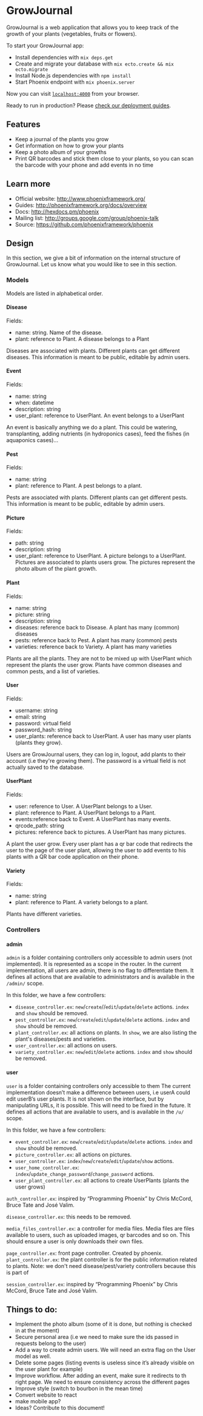 # GrowJournal

GrowJournal is a web application that allows you to keep track
of the growth of your plants (vegetables, fruits or flowers).

To start your GrowJournal app:

  * Install dependencies with `mix deps.get`
  * Create and migrate your database with `mix ecto.create && mix ecto.migrate`
  * Install Node.js dependencies with `npm install`
  * Start Phoenix endpoint with `mix phoenix.server`

Now you can visit [`localhost:4000`](http://localhost:4000) from your browser.

Ready to run in production? Please [check our deployment guides](http://www.phoenixframework.org/docs/deployment).

## Features

 * Keep a journal of the plants you grow
 * Get information on how to grow your plants
 * Keep a photo album of your growths
 * Print QR barcodes and stick them close to your plants, so you can scan
   the barcode with your phone and add events in no time

## Learn more

  * Official website: http://www.phoenixframework.org/
  * Guides: http://phoenixframework.org/docs/overview
  * Docs: http://hexdocs.pm/phoenix
  * Mailing list: http://groups.google.com/group/phoenix-talk
  * Source: https://github.com/phoenixframework/phoenix

## Design

In this section, we give a bit of information on
the internal structure of GrowJournal. Let us know what you would like to see
in this section.

### Models
Models are listed in alphabetical order.

#### Disease
Fields:
 * name: string. Name of the disease.
 * plant:  reference to Plant. A disease belongs to a Plant

Diseases are associated with plants. Different plants can get different
diseases. This information is meant to be public, editable by admin users.

#### Event
Fields:
 * name: string
 * when: datetime
 * description: string
 * user_plant: reference to UserPlant. An event belongs to a UserPlant

An event is basically anything we do a plant. This could be watering,
transplanting, adding nutrients (in hydroponics cases), feed the fishes
(in aquaponics cases)...

#### Pest
Fields:
 * name: string
 * plant: reference to Plant. A pest belongs to a plant.

Pests are associated with plants. Different plants can get different pests.
This information is meant to be public, editable by admin users.

#### Picture
Fields:
* path: string
* description: string
* user_plant: reference to UserPlant. A picture belongs to a UserPlant.
Pictures are associated to plants users grow. The pictures represent the photo
album of the plant growth.

#### Plant
Fields:
 * name: string
 * picture: string
 * description: string
 * diseases: reference back to Disease. A plant has many (common) diseases
 * pests: reference back to Pest. A plant has many (common) pests
 * varieties: reference back to Variety. A plant has many varieties

Plants are all the plants. They are not to be mixed up with UserPlant which
represent the plants the user grow. Plants have common diseases and common
pests, and a list of varieties.

#### User
Fields:
 * username: string
 * email: string
 * password: virtual field
 * password_hash: string
 * user_plants: reference back to UserPlant. A user has many user plants
   (plants they grow).

Users are GrowJournal users, they can log in, logout,
add plants to their account (i.e they're growing them).
The password is a virtual field is not actually saved to the database.

#### UserPlant
Fields:
 * user: reference to User. A UserPlant belongs to a User.
 * plant: reference to Plant. A UserPlant belongs to a Plant.
 * events:reference back to Event. A UserPlant has many events.
 * qrcode_path: string
 * pictures: reference back to pictures. A UserPlant has many pictures.

A plant the user grow. Every user plant has a qr bar code that redirects
the user to the page of the user plant, allowing the user to add events
to his plants with a QR bar code application on their phone.

#### Variety
Fields:
 * name: string
 * plant: reference to Plant. A variety belongs to a plant.

Plants have different varieties.


### Controllers

#### admin

`admin` is a folder containing controllers only accessible to admin users (not implemented).
It is represented as a scope in the router.
In the current implementation, all users are admin, there is no flag to differentiate them.
It defines all actions that are available to administrators and is available
in the `/admin/` scope.

In this folder, we have a few controllers:

 * `disease_controller.ex`: `new`/`create`//`edit`/`update`/`delete` actions.
   `index` and `show` should be removed.
 * `pest_controller.ex`: `new`/`create`/`edit`/`update`/`delete` actions.
   `index` and `show` should be removed.
 * `plant_controller.ex`: all actions on plants. In `show`, we are also listing
   the plant's diseases/pests and varieties.
 * `user_controller.ex`: all actions on users.
 * `variety_controller.ex`: `new`/`edit`/`delete` actions.
   `index` and `show` should be removed.

#### user


`user` is a folder containing controllers only accessible to them
The current implementation doesn’t make a difference between users,
i.e userA could edit userB’s user plants. It is not shown on the interface, but by manipulating
URLs, it is possible. This will need to be fixed in the future.
It defines all actions that are available to users, and is available in the `/u/`
scope.

In this folder, we have a few controllers:

 * `event_controller.ex`: `new`/`create`/`edit`/`update`/`delete` actions.
   `index` and `show` should be removed.
 * `picture_controller.ex`: all actions on pictures.
 * `user_controller.ex`: `index`/`new`/`create`/`edit`/`update`/`show` actions.
 * `user_home_controller.ex`: `index`/`update_change_password`/`change_password` actions.
 * `user_plant_controller.ex`:  all actions to create UserPlants (plants the user grows)


`auth_controller.ex`: inspired by “Programming Phoenix” by Chris McCord, Bruce Tate and José Valim.

`disease_controller.ex`: this needs to be removed.

`media_files_controller.ex`: a controller for media files. Media files are files available to users,
such as uploaded images, qr barcodes and so on.
This should ensure a user is only downloads their own files.

`page_controller.ex`: front page controller. Created by phoenix.
`plant_controller.ex`: the plant controller is for the
public information related to plants.
Note: we don't need disease/pest/variety controllers because this is part of

`session_controller.ex`: inspired by “Programming Phoenix” by Chris McCord, Bruce Tate and José Valim.



## Things to do:

 * Implement the photo album (some of it is done, but nothing is checked in at the moment)
 * Secure personal area (i.e we need to make sure the ids passed in requests belong to the user)
 * Add a way to create admin users. We will need an extra flag on the User model as well.
 * Delete some pages (listing events is useless since it’s already visible on the user plant for example)
 * Improve workflow. After adding an event, make sure it redirects to th right page.
   We need to ensure consistency across the different pages
 * Improve style (switch to bourbon in the mean time)
 * Convert website to react
 * make mobile app?
 * Ideas? Contribute to this document!
